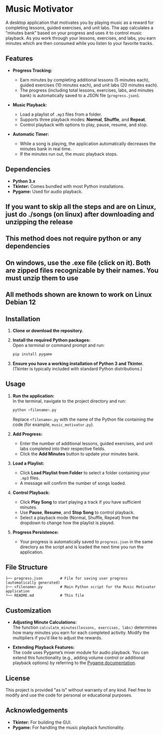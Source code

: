 # Music Motivator

A desktop application that motivates you by playing music as a reward for completing lessons, guided exercises, and unit labs. The app calculates a “minutes bank” based on your progress and uses it to control music playback. As you work through your lessons, exercises, and labs, you earn minutes which are then consumed while you listen to your favorite tracks.

## Features

- **Progress Tracking:**  
  - Earn minutes by completing additional lessons (5 minutes each), guided exercises (10 minutes each), and unit labs (20 minutes each).  
  - The progress (including total lessons, exercises, labs, and minutes bank) is automatically saved to a JSON file (`progress.json`).

- **Music Playback:**  
  - Load a playlist of `.mp3` files from a folder.  
  - Supports three playback modes: **Normal**, **Shuffle**, and **Repeat**.  
  - Control playback with options to play, pause, resume, and stop.

- **Automatic Timer:**  
  - While a song is playing, the application automatically decreases the minutes bank in real time.  
  - If the minutes run out, the music playback stops.

## Dependencies

- **Python 3.x**  
- **Tkinter:** Comes bundled with most Python installations.  
- **Pygame:** Used for audio playback.

## **If you want to skip all the steps and are on Linux, just do ./songs (on linux) after downloading and unzipping the release**
## **This method does not require python or any dependencies**
## **On windows, use the .exe file (click on it). Both are zipped files recognizable by their names. You must unzip them to use**
## **All methods shown are known to work on Linux Debian 12**

## Installation

1. **Clone or download the repository.**

2. **Install the required Python packages:**  
   Open a terminal or command prompt and run:
   ```bash
   pip install pygame
   ```

3. **Ensure you have a working installation of Python 3 and Tkinter.**  
   (Tkinter is typically included with standard Python distributions.)

## Usage

1. **Run the application:**  
   In the terminal, navigate to the project directory and run:
   ```bash
   python <filename>.py
   ```
   Replace `<filename>.py` with the name of the Python file containing the code (for example, `music_motivator.py`).

2. **Add Progress:**  
   - Enter the number of additional lessons, guided exercises, and unit labs completed into their respective fields.  
   - Click the **Add Minutes** button to update your minutes bank.

3. **Load a Playlist:**  
   - Click **Load Playlist from Folder** to select a folder containing your `.mp3` files.  
   - A message will confirm the number of songs loaded.

4. **Control Playback:**  
   - Click **Play Song** to start playing a track if you have sufficient minutes.  
   - Use **Pause**, **Resume**, and **Stop Song** to control playback.  
   - Select a playback mode (Normal, Shuffle, Repeat) from the dropdown to change how the playlist is played.

5. **Progress Persistence:**  
   - Your progress is automatically saved to `progress.json` in the same directory as the script and is loaded the next time you run the application.

## File Structure

```
├── progress.json        # File for saving user progress (automatically generated)
├── <filename>.py        # Main Python script for the Music Motivator application
└── README.md            # This file
```

## Customization

- **Adjusting Minute Calculations:**  
  The function `calculate_minutes(lessons, exercises, labs)` determines how many minutes you earn for each completed activity. Modify the multipliers if you’d like to adjust the rewards.

- **Extending Playback Features:**  
  The code uses Pygame’s mixer module for audio playback. You can extend this functionality (e.g., adding volume control or additional playback options) by referring to the [Pygame documentation](https://www.pygame.org/docs/).

## License

This project is provided "as is" without warranty of any kind. Feel free to modify and use the code for personal or educational purposes.

## Acknowledgements

- **Tkinter:** For building the GUI.  
- **Pygame:** For handling the music playback functionality.
